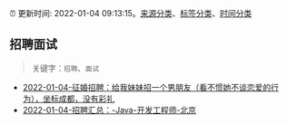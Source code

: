 :alarm_clock: 更新时间: 2022-01-04 09:13:15。[来源分类](../README.md)、[标签分类](../TAGS.md)、[时间分类](../TIMELINE.md)

## 招聘面试


> 关键字：`招聘`、`面试`



- [2022-01-04-征婚招聘：给我妹妹招一个男朋友（看不惯她不谈恋爱的行为），坐标成都，没有彩礼](https://www.v2ex.com/t/826133) 
- [2022-01-04-招聘汇总：-Java-开发工程师-北京](https://www.v2ex.com/t/826123) 